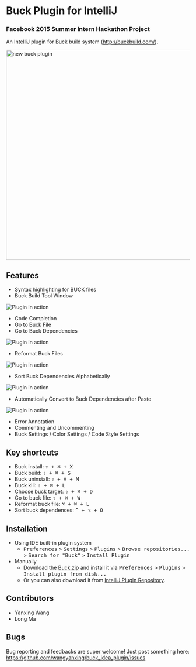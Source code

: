 # Buck Plugin for IntelliJ

### Facebook 2015 Summer Intern Hackathon Project

An IntelliJ plugin for Buck build system (http://buckbuild.com/).

<a data-flickr-embed="true" href="https://www.flickr.com/photos/128908106@N06/20225891776/in/dateposted-public/" title="new buck plugin"><img src="https://farm4.staticflickr.com/3802/20225891776_f993d0ffd2_c.jpg" width="800" height="574" alt="new buck plugin"></a><script async src="//embedr.flickr.com/assets/client-code.js" charset="utf-8"></script>

## Features

* Syntax highlighting for BUCK files
* Buck Build Tool Window

![Plugin in action](http://i.giphy.com/xTiTnuXlwrNY8PtJHq.gif)

* Code Completion
* Go to Buck File
* Go to Buck Dependencies

![Plugin in action](http://i.giphy.com/3o85xwC8dOyakxqhag.gif)

* Reformat Buck Files

![Plugin in action](http://i.giphy.com/xTiTnBhmOs0N9IW4Vi.gif)

* Sort Buck Dependencies Alphabetically

![Plugin in action](http://i.giphy.com/l41lSQpL6L5veS5EI.gif)

* Automatically Convert to Buck Dependencies after Paste

![Plugin in action](http://i.giphy.com/xTiTntB60zrlkXd7i0.gif) 

* Error Annotation
* Commenting and Uncommenting
* Buck Settings / Color Settings / Code Style Settings

## Key shortcuts
- Buck install: <kbd>⇧ + ⌘ + X</kbd>
- Buck build: <kbd>⇧ + ⌘ + S</kbd>
- Buck uninstall: <kbd>⇧ + ⌘ + M</kbd>
- Buck kill: <kbd>⇧ + ⌘ + L</kbd>
- Choose buck target: <kbd>⇧ + ⌘ + D</kbd>
- Go to buck file: <kbd>⇧ + ⌘ + W</kbd>
- Reformat buck file: <kbd>⌥ + ⌘ + L</kbd>
- Sort buck dependences: <kbd>^ + ⌥ + O</kbd>

## Installation

- Using IDE built-in plugin system
  - <kbd>Preferences</kbd> > <kbd>Settings</kbd> > <kbd>Plugins</kbd> > <kbd>Browse repositories...</kbd> > <kbd>Search for "Buck"</kbd> > <kbd>Install Plugin</kbd>
- Manually
  - Download the [Buck.zip](https://github.com/wangyanxing/buck_idea_plugin/releases/download/v2.03/Buck.zip) and install it via <kbd>Preferences</kbd> > <kbd>Plugins</kbd> > <kbd>Install plugin from disk...</kbd>
  - Or you can also download it from [IntelliJ Plugin Repository](https://plugins.jetbrains.com/plugin/7826).

## Contributors

* Yanxing Wang
* Long Ma

## Bugs

Bug reporting and feedbacks are super welcome!
Just post something here: https://github.com/wangyanxing/buck_idea_plugin/issues
